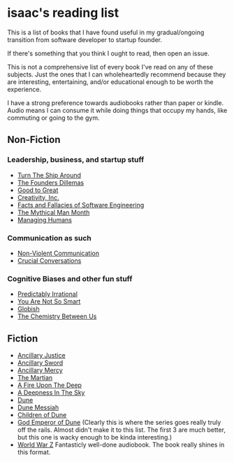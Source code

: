 # isaac's reading list

This is a list of books that I have found useful in my gradual/ongoing
transition from software developer to startup founder.

If there's something that you think I ought to read, then open an
issue.

This is not a comprehensive list of every book I've read on any of
these subjects.  Just the ones that I can wholeheartedly recommend
because they are interesting, entertaining, and/or educational enough
to be worth the experience.

I have a strong preference towards audiobooks rather than paper or
kindle.  Audio means I can consume it while doing things that occupy
my hands, like commuting or going to the gym.

## Non-Fiction

### Leadership, business, and startup stuff

* [Turn The Ship
  Around](http://smile.amazon.com/Turn-Ship-Around-Turning-Followers/dp/B00CTDYYG2)
* [The Founders
  Dillemas](http://smile.amazon.com/The-Founders-Dilemmas-Anticipating-Entrepreneurship/dp/0691158304)
* [Good to
  Great](http://smile.amazon.com/Good-Great-Some-Companies-Others/dp/B003VXI5MS)
* [Creativity,
  Inc.](http://smile.amazon.com/Creativity-Inc-Overcoming-Unseen-Inspiration/dp/B00IPJTQQW)
* [Facts and Fallacies of Software
  Engineering](http://smile.amazon.com/Facts-Fallacies-Software-Engineering-Robert/dp/0321117425)
* [The Mythical Man
  Month](http://smile.amazon.com/Mythical-Man-Month-Software-Engineering-Anniversary/dp/0201835959)
* [Managing
  Humans](http://smile.amazon.com/Managing-Humans-Humorous-Software-Engineering/dp/1430243147)

### Communication as such

* [Non-Violent
  Communication](http://smile.amazon.com/Nonviolent-Communication-Language-Rosenberg-Paperback/dp/B00BP0OWBW/)
* [Crucial
  Conversations](http://smile.amazon.com/Crucial-Conversations-Talking-Stakes-Second/dp/B009S8GO14)

### Cognitive Biases and other fun stuff

* [Predictably
  Irrational](http://smile.amazon.com/Predictably-Irrational-Hidden-Forces-Decisions/dp/B0014EAHNQ)
* [You Are Not So
  Smart](http://smile.amazon.com/You-Are-Not-So-Smart/dp/B006L2JP5C)
* [Globish](http://smile.amazon.com/Globish-English-Language-Became-Worlds/dp/B003OXTOWA)
* [The Chemistry Between
  Us](http://smile.amazon.com/Chemistry-Between-Us-Science-Attraction/dp/B009W4HQSE)

## Fiction

* [Ancillary
  Justice](http://smile.amazon.com/Ancillary-Justice/dp/B00GMEG9G2)
* [Ancillary
  Sword](http://smile.amazon.com/Ancillary-Sword/dp/B00O824TBM)
* [Ancillary
  Mercy](http://smile.amazon.com/Ancillary-Mercy/dp/B014JVK9IS)
* [The Martian](http://smile.amazon.com/The-Martian/dp/B00B5HO5XA)
* [A Fire Upon The
  Deep](http://smile.amazon.com/A-Fire-Upon-the-Deep/dp/B00355AR4Q)
* [A Deepness In The
  Sky](http://smile.amazon.com/A-Deepness-in-the-Sky/dp/B0030MQZY0)
* [Dune](http://smile.amazon.com/Dune/dp/B000R34YKC)
* [Dune Messiah](http://smile.amazon.com/Dune-Messiah/dp/B000WS9ZHY)
* [Children of
  Dune](http://smile.amazon.com/Children-of-Dune/dp/B0013O8X60)
* [God Emperor of
  Dune](http://smile.amazon.com/God-Emperor-of-Dune/dp/B001CA5UPM)
  (Clearly this is where the series goes really truly off the rails.
  Almost didn't make it to this list.  The first 3 are much better,
  but this one is wacky enough to be kinda interesting.)
* [World War
  Z](http://smile.amazon.com/World-War-Oral-History-Zombie/dp/B000IJ7IE4)
  Fantasticly well-done audiobook.  The book really shines in this
  format.

